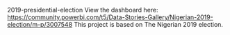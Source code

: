  2019-presidential-election
 View the dashboard here: https://community.powerbi.com/t5/Data-Stories-Gallery/Nigerian-2019-election/m-p/3007548
This project is based on The Nigerian 2019 election.
